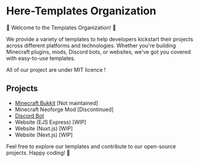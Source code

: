 # Here-Templates Organization

🌟 Welcome to the Templates Organization! 🌟

We provide a variety of templates to help developers kickstart their projects across different platforms and technologies. Whether you're building Minecraft plugins, mods, Discord bots, or websites, we've got you covered with easy-to-use templates.

All of our project are under MIT licence !

## Projects

- [Minecraft Bukkit](https://github.com/here-template/Minecraft-Bukkit) [Not maintained]
- Minecraft Neoforge Mod [Discontinued]
- [Discord Bot](https://github.com/here-template/Bot-Discord)
- Website (EJS Express) [WIP]
- Website (Nuxt.js) [WIP]
- Website (Next.js) [WIP]

Feel free to explore our templates and contribute to our open-source projects. Happy coding! 🚀
